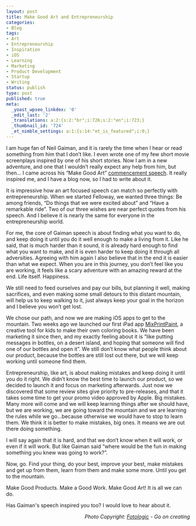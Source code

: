 ```yaml
---
layout: post
title: Make Good Art and Entrepreneurship
categories:
- Blog
tags:
- Art
- Entrepreneurship
- Inspiration
- iOS
- Learning
- Marketing
- Product Development
- Startup
- Writing
status: publish
type: post
published: true
meta:
  _yoast_wpseo_linkdex: '0'
  _edit_last: '2'
  _translations: a:2:{s:2:"br";i:726;s:2:"en";i:723;}
  _thumbnail_id: '724'
  _et_nimble_settings: a:1:{s:14:"et_is_featured";i:0;}
---
```

I am huge fan of Neil Gaiman, and it is rarely the time when I hear or read something from him that I don’t like. I even wrote one of my few short movie screenplays inspired by one of his short stories. Now I am in a new adventure, and one that I wouldn’t really expect any help from him, but then... I came across his “Make Good Art” <a title="Neil Gaiman Commencement Speech" href="http://www.youtube.com/watch?v=plWexCID-kA" target="_blank">commencement speech</a>. It really inspired me, and I have a blog now, so I had to write about it.

<!--more-->

It is impressive how an art focused speech can match so perfectly with entrepreneurship. When we started Felloway, we wanted three things: Be among friends, “Do things that we were excited about” and “Have a remarkable ride”. Two of our three wishes are near perfect quotes from his speech. And I believe it is nearly the same for everyone in the entrepreneurship world.

For me, the core of Gaiman speech is about finding what you want to do, and keep doing it until you do it well enough to make a living from it. Like he said, that is much harder than it sound, it is already hard enough to find what you want to make, and it is even harder to keep doing it through all adversities. Agreeing with him again I also believe that in the end it is easier than what we expect. When you are in this journey, you don’t feel like you are working, it feels like a scary adventure with an amazing reward at the end. Life itself. Happiness.

We still need to feed ourselves and pay our bills, but planning it well, making sacrifices, and even making some small detours to this distant mountain, will help us to keep walking to it, just always keep your goal in the horizon and I believe you won’t get lost.

We chose our path, and now we are making iOS apps to get to the mountain. Two weeks ago we launched our first iPad app <a title="MixPrintPaint Hot Site" href="http://mixprintpaint.felloway.com" target="_blank">MixPrintPaint</a>, a creative tool for kids to make their own coloring books. We have been marketing it since then, and my exactly feeling about it is “like putting messages in bottles, on a desert island, and hoping that someone will find one of our bottles and open it”. We still don’t know what people think about our product, because the bottles are still lost out there, but we will keep working until someone find them.

Entrepreneurship, like art, is about making mistakes and keep doing it until you do it right. We didn’t know the best time to launch our product, so we decided to launch it and focus on marketing afterwards. Just now we discovered that some review sites give priority to pre-releases, and that it takes some time to get your promo video approved by Apple. Big mistakes. Many more will come and we will keep learning things after we should have, but we are working, we are going toward the mountain and we are learning the rules while we go...because otherwise we would have to stop to learn them. We think it is better to make mistakes, big ones. It means we are out there doing something.

I will say again that it is hard, and that we don’t know when it will work, or even if it will work. But like Gaiman said “where would be the fun in making something you knew was going to work?”.

Now, go. Find your thing, do your best, improve your best, make mistakes and get up from them, learn from them and make some more. Until you get to the mountain.

Make Good Products. Make a Good Work. Make Good Art! It is all we can do.

Has Gaiman's speech inspired you too? I would love to hear about it.
<p style="text-align: right;"><em>Photo Copyright: <a title="Fotologic" href="http://www.flickr.com/photos/fotologic/410355440/" target="_blank">Fotologic</a> - Go on creating</em></p>
